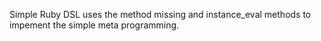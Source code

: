 Simple Ruby DSL uses the method missing and instance_eval methods to impement the simple meta programming.
